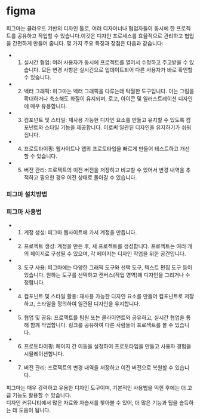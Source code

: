 # figma
피그마는 클라우드 기반의 디자인 툴로, 여러 디자이너나 협업자들이 동시에 한 프로젝트를 공유하고 작업할 수 있습니다.이것은 디자인 프로세스를 효율적으로 관리하고 협업을 간편하게 만들어 줍니다. 몇 가지 주요 특징과 장점은 다음과 같습니다:

* 1. 실시간 협업: 여러 사용자가 동시에 프로젝트를 열어서 수정하고 주고받을 수 있습니다. 모든 변경 사항은 실시간으로 업데이트되어 다른 사용자가 바로 확인할 수 있습니다.
* 2. 벡터 그래픽: 피그마는 벡터 그래픽을 다루는데 탁월한 도구입니다. 이는 그림을 확대하거나 축소해도 화질이 유지되며, 로고, 아이콘 및 일러스트레이션 디자인에 매우 유용합니다.
* 3. 컴포넌트 및 스타일: 재사용 가능한 디자인 요소를 만들고 유지할 수 있도록 컴포넌트와 스타일 기능을 제공합니다. 이로써 일관된 디자인을 유지하기가 쉬워집니다.
* 4. 프로토타이핑: 웹사이트나 앱의 프로토타입을 빠르게 만들어 테스트하고 개선할 수 있습니다.
* 5. 버전 관리: 프로젝트의 이전 버전을 저장하고 비교할 수 있어서 변경 내역을 추적하고 필요한 경우 이전 상태로 돌아갈 수 있습니다.


### 피그마 설치방법




### 피그마 사용법
* 1. 계정 생성: 피그마 웹사이트에 가서 계정을 만듭니다.
* 2. 프로젝트 생성: 계정을 만든 후, 새 프로젝트를 생성합니다. 프로젝트는 여러 개의 페이지로 구성될 수 있으며, 각 페이지는 디자인 작업을 위한 공간입니다.
* 3. 도구 사용: 피그마에는 다양한 그래픽 도구와 선택 도구, 텍스트 편집 도구 등이 있습니다. 원하는 도구를 선택하고 캔버스(작업 영역)에 디자인을 그리거나 수정합니다.
* 4. 컴포넌트 및 스타일 활용: 재사용 가능한 디자인 요소를 만들어 컴포넌트로 저장하고, 스타일을 정의하여 일관된 디자인을 유지합니다.
* 5. 협업 및 공유: 프로젝트를 팀원 또는 클라이언트와 공유하고, 실시간 협업을 통해 함께 작업합니다. 링크를 공유하여 다른 사람들이 프로젝트를 볼 수 있습니다.
* 6. 프로토타이핑: 페이지 간 이동을 설정하여 프로토타입을 만들고 사용자 경험을 시뮬레이션합니다.
* 7. 버전 관리: 프로젝트의 변경 내역을 저장하고 이전 버전으로 복원할 수 있습니다.

피그마는 매우 강력하고 유용한 디자인 도구이며, 기본적인 사용법을 익힌 후에는 더 고급 기능도 활용할 수 있습니다. <br>디자인 커뮤니티에서 많은 자료와 자습서를 찾아볼 수 있어, 더 많은 기능과 팁을 습득하는 데 도움이 됩니다.
